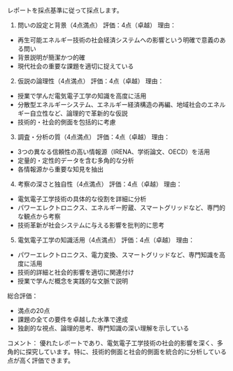 レポートを採点基準に従って採点します。

1. 問いの設定と背景（4点満点）
評価：4点（卓越）
理由：
- 再生可能エネルギー技術の社会経済システムへの影響という明確で意義のある問い
- 背景説明が簡潔かつ的確
- 現代社会の重要な課題を適切に捉えている

2. 仮説の論理性（4点満点）
評価：4点（卓越）
理由：
- 授業で学んだ電気電子工学の知識を高度に活用
- 分散型エネルギーシステム、エネルギー経済構造の再編、地域社会のエネルギー自立性など、論理的で革新的な仮説
- 技術的・社会的側面を包括的に考慮

3. 調査・分析の質（4点満点）
評価：4点（卓越）
理由：
- 3つの異なる信頼性の高い情報源（IRENA、学術論文、OECD）を活用
- 定量的・定性的データを含む多角的な分析
- 各情報源から重要な知見を抽出

4. 考察の深さと独自性（4点満点）
評価：4点（卓越）
理由：
- 電気電子工学技術の具体的な役割を詳細に分析
- パワーエレクトロニクス、エネルギー貯蔵、スマートグリッドなど、専門的な観点から考察
- 技術革新が社会システムに与える影響を批判的に思考

5. 電気電子工学の知識活用（4点満点）
評価：4点（卓越）
理由：
- パワーエレクトロニクス、電力変換、スマートグリッドなど、専門知識を高度に活用
- 技術的詳細と社会的影響を適切に関連付け
- 授業で学んだ概念を実践的な文脈で説明

総合評価：
- 満点の20点
- 課題の全ての要件を卓越した水準で達成
- 独創的な視点、論理的思考、専門知識の深い理解を示している

コメント：
優れたレポートであり、電気電子工学技術の社会的影響を深く、多角的に探究しています。特に、技術的側面と社会的側面を統合的に分析している点が高く評価できます。
